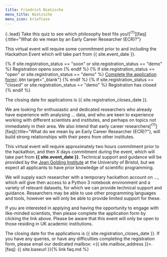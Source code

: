 ```yaml
---
title: Friedrich Nietzsche
menu_title: Nietzsche
menu_icon: briefcase
---
```


{:.lead}
Take this quiz to see which philosophy best fits you![<sup>(?)</sup>][faq]{:title="What do we mean by an Early Career
Researcher (ECR)?"}

<div class="aside" markdown="1">
This virtual event will require some commitment prior to and including the
Hackathon Event which will take part from {{ site.event_date }}.

{% if site.registration_status == "soon" or site.registration_status == "demo" %}
  <a class="btn disabled">Registration opens soon</a>
{% endif %}
{% if site.registration_status == "open" or site.registration_status == "demo" %}
  [Complete the application form](https://forms.office.com/...){:.btn target="_blank"}
{% endif %}
{% if site.registration_status == "closed" or site.registration_status == "demo" %}
  <a class="btn disabled">Registration has closed</a>
{% endif %}

The closing date for applications is {{ site.registration_closes_date }}.
</div>

We are looking for enthusiastic and dedicated researchers who already have
experience with analysing ... data, and who are keen to experience working with
different scientists and institutes, and perhaps on topics not immediately in
their area. We also intend that early career researchers[<sup>(?)</sup>][faq]{:title="What do we mean by an Early Career Researcher (ECR)?"},
will build strong relationships with their peers from other institutes. 

This virtual event will require approximately two hours commitment prior to the
hackathon, and then X days commitment during the event, which will take part
from **{{ site.event_date }}**. Technical support and guidance will be provided
by the [Jean Golding Institute](https://www.bristol.ac.uk/golding/) at the
University of Bristol, but we expect all applicants to have prior knowledge of
scientific programming.

We will supply each researcher with a temporary hackathon account on ..., which
will give then access to a Python&nbsp;3 notebook environment and a variety of
relevant datasets, for which we can provide technical support and guidance.
Researchers may be able to use other programming languages and tools, however we
will only be able to provide limited support for these.

If you are interested in applying and having the opportunity to engage with
like-minded scientists, then please complete the application form by clicking
the link above. Please be aware that this event will only be open to those
residing in UK academic institutions.

The closing date for the applications is {{ site.registration_closes_date }}. If
you have any queries, or have any difficulties completing the registration form,
please email our dedicated mailbox: <{{ site.mailbox_address }}>.
[faq]: {{ site.baseurl }}{% link faq.md %}